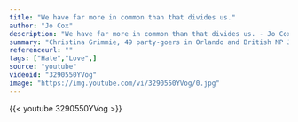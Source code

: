 ```yaml
---
title: "We have far more in common than that divides us."
author: "Jo Cox"
description: "We have far more in common than that divides us. - Jo Cox quotes from GetInspired365.com"
summary: "Christina Grimmie, 49 party-goers in Orlando and British MP Jo Cox were all tragically killed by a madman with a gun. It would be easy to lose all faith in humanity after these senseless acts, however newspapers are still dominated with stories of love - Christina Grimmie's brother risking his own life to save her's. Great Compton Street packed with LGBT supporters & Jo Cox's husband calling on us to 'fight against the hatred that killed her'. It's up to us to make sure love prevails over hate."
referenceurl: ""
tags: ["Hate","Love",]
source: "youtube"
videoid: "3290550YVog"
image: "https://img.youtube.com/vi/3290550YVog/0.jpg"
---
```


{{< youtube 3290550YVog >}}
